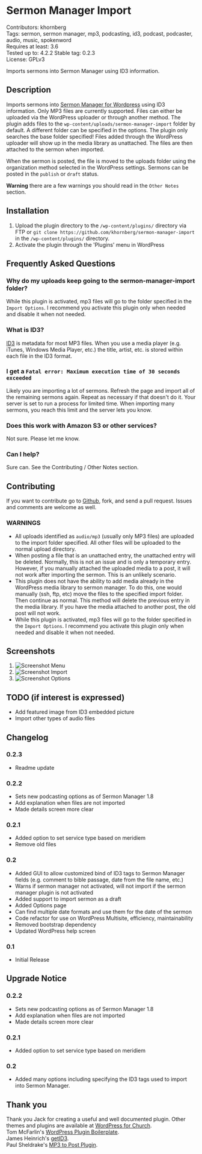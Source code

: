 # Sermon Manager Import
Contributors: khornberg  
Tags: sermon, sermon manager, mp3, podcasting, id3, podcast, podcaster, audio, music, spokenword  
Requires at least: 3.6  
Tested up to: 4.2.2
Stable tag: 0.2.3  
License: GPLv3  

Imports sermons into Sermon Manager using ID3 information.

## Description

Imports sermons into [Sermon Manager for Wordpress](https://bitbucket.org/wpforchurch/sermon-manager-for-wordpress) using ID3 information. Only MP3 files are currently supported. Files can either be uploaded via the WordPress uploader or through another method. The plugin adds files to the `wp-content/uploads/sermon-manager-import` folder by default. A different folder can be specified in the options. The plugin only searches the base folder specified! Files added through the WordPress uploader will show up in the media library as unattached. The files are then attached to the sermon when imported. 

When the sermon is posted, the file is moved to the uploads folder using the organization method selected in the WordPress settings. Sermons can be posted in the `publish` or `draft` status.

**Warning** there are a few warnings you should read in the `Other Notes` section.

## Installation

1. Upload the plugin directory to the `/wp-content/plugins/` directory via FTP or `git clone https://github.com/khornberg/sermon-manager-import` in the `/wp-content/plugins/` directory.
2. Activate the plugin through the 'Plugins' menu in WordPress

## Frequently Asked Questions

### Why do my uploads keep going to the sermon-manager-import folder?
While this plugin is activated, mp3 files will go to the folder specified in the `Import Options`. I recommend you activate this plugin only when needed and disable it when not needed.

### What is ID3?
[ID3](http://en.wikipedia.com/wiki/ID3) is metadata for most MP3 files. When you use a media player (e.g. iTunes, Windows Media Player, etc.) the title, artist, etc. is stored within each file in the ID3 format.

### I get a `Fatal error: Maximum execution time of 30 seconds exceeded`
Likely you are importing a lot of sermons. Refresh the page and import all of the remaining sermons again. Repeat as necessary if that doesn't do it. Your server is set to run a process for limited time. When importing many sermons, you reach this limit and the server lets you know.

### Does this work with Amazon S3 or other services?
Not sure. Please let me know.

### Can I help?
Sure can. See the Contributing / Other Notes section.

## Contributing
If you want to contribute go to [Github](https://github.com/khornberg/sermon-manager-import), fork, and send a pull request. Issues and comments are welcome as well.

### **WARNINGS**
* All uploads identified as `audio/mp3` (usually only MP3 files) are uploaded to the import folder specified. All other files will be uploaded to the normal upload directory.  
* When posting a file that is an unattached entry, the unattached entry will be deleted. Normally, this is not an issue and is only a temporary entry. However, if you manually attached the uploaded media to a post, it will not work after importing the sermon. This is an unlikely scenario.  
* This plugin does not have the ability to add media already in the WordPress media library to sermon manager. To do this, one would manually (ssh, ftp, etc) move the files to the specified import folder. Then continue as normal. This method will delete the previous entry in the media library. If you have the media attached to another post, the old post will not work.
* While this plugin is activated, mp3 files will go to the folder specified in the `Import Options`. I recommend you activate this plugin only when needed and disable it when not needed.

## Screenshots

1. ![Screenshot Menu](wp-assets/screenshot-2.png)
2. ![Screenshot Import](wp-assets/screenshot-1.png)
3. ![Screenshot Options](wp-assets/screenshot-3.png)

## TODO (if interest is expressed)
- Add featured image from ID3 embedded picture
- Import other types of audio files

## Changelog

### 0.2.3
* Readme update

### 0.2.2
* Sets new podcasting options as of Sermon Manager 1.8
* Add explanation when files are not imported
* Made details screen more clear

### 0.2.1
* Added option to set service type based on meridiem
* Remove old files

### 0.2
* Added GUI to allow customized bind of ID3 tags to Sermon Manager fields (e.g. comment to bible passage, date from the file name, etc.)  
* Warns if sermon manager not activated, will not import if the sermon manager plugin is not activated 
* Added support to import sermon as a draft  
* Added Options page
* Can find multiple date formats and use them for the date of the sermon
* Code refactor for use on WordPress Multisite, efficiency, maintainability
* Removed bootstrap dependency  
* Updated WordPress help screen

### 0.1
* Initial Release

## Upgrade Notice

### 0.2.2
* Sets new podcasting options as of Sermon Manager 1.8
* Add explanation when files are not imported
* Made details screen more clear

### 0.2.1
* Added option to set service type based on meridiem

### 0.2
* Added many options including specifying the ID3 tags used to import into Sermon Manager.

## Thank you
Thank you Jack for creating a useful and well documented plugin. Other themes and plugins are available at [WordPress for Church](http://www.wpforchurch.com/).  
Tom McFarlin's [WordPress Plugin Boilerplate](https://github.com/tommcfarlin/WordPress-Plugin-Boilerplate).  
James Heinrich's [getID3](https://github.com/JamesHeinrich/getID3).  
Paul Sheldrake's [MP3 to Post Plugin](www.fractured-state.com/2011/09/mp3-to-post-plugin).  
